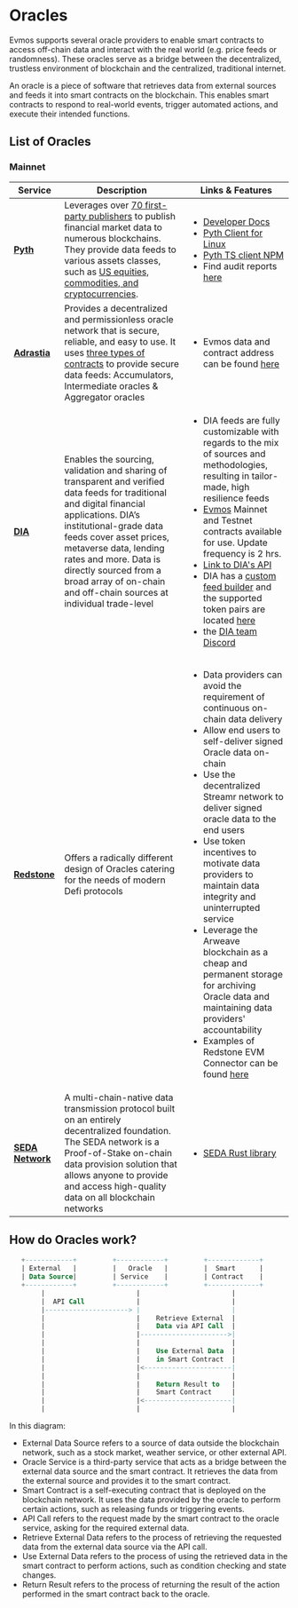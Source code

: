 # Oracles

Evmos supports several oracle providers to enable smart contracts to access
off-chain data and interact with the real world (e.g. price feeds or
randomness). These oracles serve as a bridge between the decentralized,
trustless environment of blockchain and the centralized, traditional internet.

An oracle is a piece of software that retrieves data from external sources and feeds it into smart contracts on the blockchain.
This enables smart contracts to respond to real-world events, trigger automated actions, and execute their intended functions.

## List of Oracles

### Mainnet

| Service      | Description                                                                                                                                                                                                                                                                                                                                      | Links & Features                                                                                                                                                                                                                                                                                                                                                                                                                                                                                                                                                                                                                                                                                                |
| ------------ | ------------------------------------------------------------------------------------------------------------------------------------------------------------------------------------------------------------------------------------------------------------------------------------------------------------------------------------------------ | --------------------------------------------------------------------------------------------------------------------------------------------------------------------------------------------------------------------------------------------------------------------------------------------------------------------------------------------------------------------------------------------------------------------------------------------------------------------------------------------------------------------------------------------------------------------------------------------------------------------------------------------------------------------------------------------------------------- |
| **[Pyth](https://docs.pyth.network/)**     | Leverages over [70 first-party publishers](https://pyth.network/publishers) to publish financial market data to numerous blockchains. They provide data feeds to various assets classes, such as [US equities, commodities, and cryptocurrencies](https://pyth.network/price-feeds/).                                                            | <ul><li>[Developer Docs](https://docs.pyth.network/)</li><li>[Pyth Client for Linux](https://github.com/pyth-network/pyth-client)</li><li>[Pyth TS client NPM](https://www.npmjs.com/package/@pythnetwork/client)</li><li>Find audit reports [here](https://github.com/pyth-network/audit-reports)</li></ul>                                                                                                                                                                                                                                                                                                                                                                                                    |
| **[Adrastia](https://docs.adrastia.io/)** | Provides a decentralized and permissionless oracle network that is secure, reliable, and easy to use. It uses [three types of contracts](https://docs.adrastia.io/structure/contracts) to provide secure data feeds: Accumulators, Intermediate oracles & Aggregator oracles                                                                     | <ul><li>Evmos data and contract address can be found [here](https://docs.adrastia.io/deployments/evmos)</li></ul>                                                                                                                                                                                                                                                                                                                                                                                                                                                                                                                                                                                               |
| **[DIA](https://docs.diadata.org/introduction/readme)**      | Enables the sourcing, validation and sharing of transparent and verified data feeds for traditional and digital financial applications. DIA’s institutional-grade data feeds cover asset prices, metaverse data, lending rates and more. Data is directly sourced from a broad array of on-chain and off-chain sources at individual trade-level | <ul><li>DIA feeds are fully customizable with regards to the mix of sources and methodologies, resulting in tailor-made, high resilience feeds</li><li>[Evmos](https://docs.diadata.org/documentation/oracle-documentation/deployed-contracts#evmos) Mainnet and Testnet contracts available for use. Update frequency is 2 hrs.</li><li>[Link to DIA's API](https://docs.diadata.org/documentation/api-1)</li><li>DIA has a [custom feed builder](https://app.diadata.org/feed-builder) and the supported token pairs are located [here](https://docs.diadata.org/documentation/oracle-documentation/deployed-contracts#evmos)</li><li>the [DIA team Discord](https://go.diadata.org/dev-discord)</li></ul>    |
| **[Redstone](https://docs.redstone.finance/docs/introduction)** | Offers a radically different design of Oracles catering for the needs of modern Defi protocols                                                                                                                                                                                                                                                   | <ul><li>Data providers can avoid the requirement of continuous on-chain data delivery</li><li>Allow end users to self-deliver signed Oracle data on-chain</li><li>Use the decentralized Streamr network to deliver signed oracle data to the end users</li><li>Use token incentives to motivate data providers to maintain data integrity and uninterrupted service</li><li>Leverage the Arweave blockchain as a cheap and permanent storage for archiving Oracle data and maintaining data providers' accountability</li><li>Examples of Redstone EVM Connector can be found [here](https://github.com/redstone-finance/redstone-evm-connector-examples/blob/main/contracts/example-custom-urls.sol)</li></ul> |
| **[SEDA Network](https://docs.seda.xyz/seda-network/introduction/the-oracle-problem)**     | A multi-chain-native data transmission protocol built on an entirely decentralized foundation. The SEDA network is a Proof-of-Stake on-chain data provision solution that allows anyone to provide and access high-quality data on all blockchain networks                                                                                       | <ul><li>[SEDA Rust library](https://github.com/sedaprotocol/seda-rust)</li></ul>                                                                                                                                                                                                                                                                                                                                                                                                                                                                                                                                                                                                                                |

## How do Oracles work?

``` sql
   +------------+         +------------+         +-------------+
   | External   |         |   Oracle   |         |  Smart      |
   | Data Source|         | Service    |         | Contract    |
   +------------+         +------------+         +-------------+
        |                       |                       |
        |  API Call             |                       |
        |---------------------> |                       |
        |                       |    Retrieve External  |
        |                       |    Data via API Call  |
        |                       |---------------------->|
        |                       |                       |
        |                       |    Use External Data  |
        |                       |    in Smart Contract  |
        |                       |<----------------------|
        |                       |                       |
        |                       |    Return Result to   |
        |                       |    Smart Contract     |
        |                       |<----------------------|
        |                       |                       |

```

In this diagram:

* External Data Source refers to a source of data outside the blockchain network,
such as a stock market, weather service, or other external API.
* Oracle Service is a third-party service that acts as a bridge between the external data source and the smart contract.
It retrieves the data from the external source and provides it to the smart contract.
* Smart Contract is a self-executing contract that is deployed on the blockchain network.
It uses the data provided by the oracle to perform certain actions, such as releasing funds or triggering events.
* API Call refers to the request made by the smart contract to the oracle service, asking for the required external data.
* Retrieve External Data refers to the process of retrieving the requested data
from the external data source via the API call.
* Use External Data refers to the process of using the retrieved data in the smart contract to perform actions,
such as condition checking and state changes.
* Return Result refers to the process of returning the result of the action performed in the smart contract back to the oracle.

